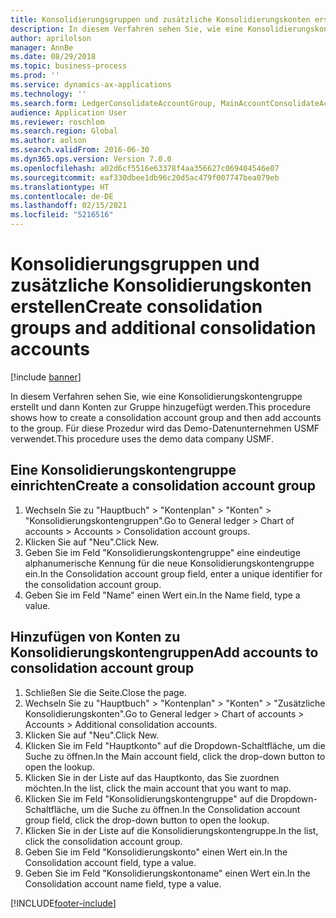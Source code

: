 ```yaml
---
title: Konsolidierungsgruppen und zusätzliche Konsolidierungskonten erstellen
description: In diesem Verfahren sehen Sie, wie eine Konsolidierungskontengruppe erstellt und dann Konten zur Gruppe hinzugefügt werden.
author: aprilolson
manager: AnnBe
ms.date: 08/29/2018
ms.topic: business-process
ms.prod: ''
ms.service: dynamics-ax-applications
ms.technology: ''
ms.search.form: LedgerConsolidateAccountGroup, MainAccountConsolidateAccount
audience: Application User
ms.reviewer: roschlom
ms.search.region: Global
ms.author: aolson
ms.search.validFrom: 2016-06-30
ms.dyn365.ops.version: Version 7.0.0
ms.openlocfilehash: a02d6cf5516e63378f4aa356627c069404546e07
ms.sourcegitcommit: eaf330dbee1db96c20d5ac479f007747bea079eb
ms.translationtype: HT
ms.contentlocale: de-DE
ms.lasthandoff: 02/15/2021
ms.locfileid: "5216516"
---
```

# <a name="create-consolidation-groups-and-additional-consolidation-accounts"></a><span data-ttu-id="75451-103">Konsolidierungsgruppen und zusätzliche Konsolidierungskonten erstellen</span><span class="sxs-lookup"><span data-stu-id="75451-103">Create consolidation groups and additional consolidation accounts</span></span>

[!include [banner](../../includes/banner.md)]

<span data-ttu-id="75451-104">In diesem Verfahren sehen Sie, wie eine Konsolidierungskontengruppe erstellt und dann Konten zur Gruppe hinzugefügt werden.</span><span class="sxs-lookup"><span data-stu-id="75451-104">This procedure shows how to create a consolidation account group and then add accounts to the group.</span></span> <span data-ttu-id="75451-105">Für diese Prozedur wird das Demo-Datenunternehmen USMF verwendet.</span><span class="sxs-lookup"><span data-stu-id="75451-105">This procedure uses the demo data company USMF.</span></span>


## <a name="create-a-consolidation-account-group"></a><span data-ttu-id="75451-106">Eine Konsolidierungskontengruppe einrichten</span><span class="sxs-lookup"><span data-stu-id="75451-106">Create a consolidation account group</span></span>
1. <span data-ttu-id="75451-107">Wechseln Sie zu "Hauptbuch" > "Kontenplan" > "Konten" > "Konsolidierungskontengruppen".</span><span class="sxs-lookup"><span data-stu-id="75451-107">Go to General ledger > Chart of accounts > Accounts > Consolidation account groups.</span></span>
2. <span data-ttu-id="75451-108">Klicken Sie auf "Neu".</span><span class="sxs-lookup"><span data-stu-id="75451-108">Click New.</span></span>
3. <span data-ttu-id="75451-109">Geben Sie im Feld "Konsolidierungskontengruppe" eine eindeutige alphanumerische Kennung für die neue Konsolidierungskontengruppe ein.</span><span class="sxs-lookup"><span data-stu-id="75451-109">In the Consolidation account group field, enter a unique identifier for the consolidation account group.</span></span>
4. <span data-ttu-id="75451-110">Geben Sie im Feld "Name" einen Wert ein.</span><span class="sxs-lookup"><span data-stu-id="75451-110">In the Name field, type a value.</span></span>

## <a name="add-accounts-to-consolidation-account-group"></a><span data-ttu-id="75451-111">Hinzufügen von Konten zu Konsolidierungskontengruppen</span><span class="sxs-lookup"><span data-stu-id="75451-111">Add accounts to consolidation account group</span></span>
1. <span data-ttu-id="75451-112">Schließen Sie die Seite.</span><span class="sxs-lookup"><span data-stu-id="75451-112">Close the page.</span></span>
2. <span data-ttu-id="75451-113">Wechseln Sie zu "Hauptbuch" > "Kontenplan" > "Konten" > "Zusätzliche Konsolidierungskonten".</span><span class="sxs-lookup"><span data-stu-id="75451-113">Go to General ledger > Chart of accounts > Accounts > Additional consolidation accounts.</span></span>
3. <span data-ttu-id="75451-114">Klicken Sie auf "Neu".</span><span class="sxs-lookup"><span data-stu-id="75451-114">Click New.</span></span>
4. <span data-ttu-id="75451-115">Klicken Sie im Feld "Hauptkonto" auf die Dropdown-Schaltfläche, um die Suche zu öffnen.</span><span class="sxs-lookup"><span data-stu-id="75451-115">In the Main account field, click the drop-down button to open the lookup.</span></span>
5. <span data-ttu-id="75451-116">Klicken Sie in der Liste auf das Hauptkonto, das Sie zuordnen möchten.</span><span class="sxs-lookup"><span data-stu-id="75451-116">In the list, click the main account that you want to map.</span></span>
6. <span data-ttu-id="75451-117">Klicken Sie im Feld "Konsolidierungskontengruppe" auf die Dropdown-Schaltfläche, um die Suche zu öffnen.</span><span class="sxs-lookup"><span data-stu-id="75451-117">In the Consolidation account group field, click the drop-down button to open the lookup.</span></span>
7. <span data-ttu-id="75451-118">Klicken Sie in der Liste auf die Konsolidierungskontengruppe.</span><span class="sxs-lookup"><span data-stu-id="75451-118">In the list, click the consolidation account group.</span></span>
8. <span data-ttu-id="75451-119">Geben Sie im Feld "Konsolidierungskonto" einen Wert ein.</span><span class="sxs-lookup"><span data-stu-id="75451-119">In the Consolidation account field, type a value.</span></span>
9. <span data-ttu-id="75451-120">Geben Sie im Feld "Konsolidierungskontoname" einen Wert ein.</span><span class="sxs-lookup"><span data-stu-id="75451-120">In the Consolidation account name field, type a value.</span></span>



[!INCLUDE[footer-include](../../../includes/footer-banner.md)]